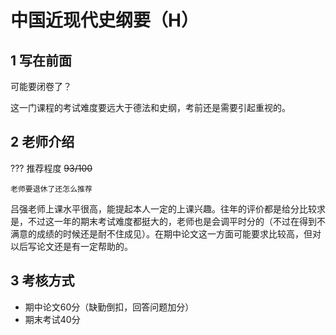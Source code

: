 # 中国近现代史纲要（H）
## 1 写在前面
可能要闭卷了？

这一门课程的考试难度要远大于德法和史纲，考前还是需要引起重视的。
## 2 老师介绍
??? 推荐程度
    ~~93/100~~

    老师要退休了还怎么推荐

吕强老师上课水平很高，能提起本人一定的上课兴趣。往年的评价都是给分比较求是，不过这一年的期末考试难度都挺大的，老师也是会调平时分的（不过在得到不满意的成绩的时候还是耐不住成见）。在期中论文这一方面可能要求比较高，但对以后写论文还是有一定帮助的。
## 3 考核方式
- 期中论文60分（缺勤倒扣，回答问题加分）
- 期末考试40分